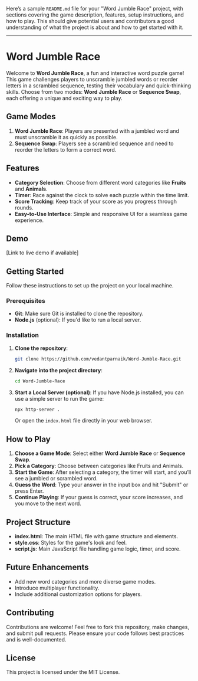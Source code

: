Here’s a sample `README.md` file for your "Word Jumble Race" project, with sections covering the game description, features, setup instructions, and how to play. This should give potential users and contributors a good understanding of what the project is about and how to get started with it.

---

# Word Jumble Race

Welcome to **Word Jumble Race**, a fun and interactive word puzzle game! This game challenges players to unscramble jumbled words or reorder letters in a scrambled sequence, testing their vocabulary and quick-thinking skills. Choose from two modes: **Word Jumble Race** or **Sequence Swap**, each offering a unique and exciting way to play.

## Game Modes
1. **Word Jumble Race**: Players are presented with a jumbled word and must unscramble it as quickly as possible.
2. **Sequence Swap**: Players see a scrambled sequence and need to reorder the letters to form a correct word.

## Features
- **Category Selection**: Choose from different word categories like **Fruits** and **Animals**.
- **Timer**: Race against the clock to solve each puzzle within the time limit.
- **Score Tracking**: Keep track of your score as you progress through rounds.
- **Easy-to-Use Interface**: Simple and responsive UI for a seamless game experience.

## Demo
[Link to live demo if available]

## Getting Started

Follow these instructions to set up the project on your local machine.

### Prerequisites
- **Git**: Make sure Git is installed to clone the repository.
- **Node.js** (optional): If you'd like to run a local server.

### Installation
1. **Clone the repository**:
   ```bash
   git clone https://github.com/vedantparnaik/Word-Jumble-Race.git
   ```
2. **Navigate into the project directory**:
   ```bash
   cd Word-Jumble-Race
   ```
3. **Start a Local Server (optional)**:
   If you have Node.js installed, you can use a simple server to run the game:
   ```bash
   npx http-server .
   ```
   Or open the `index.html` file directly in your web browser.

## How to Play

1. **Choose a Game Mode**: Select either **Word Jumble Race** or **Sequence Swap**.
2. **Pick a Category**: Choose between categories like Fruits and Animals.
3. **Start the Game**: After selecting a category, the timer will start, and you’ll see a jumbled or scrambled word.
4. **Guess the Word**: Type your answer in the input box and hit "Submit" or press Enter.
5. **Continue Playing**: If your guess is correct, your score increases, and you move to the next word.

## Project Structure
- **index.html**: The main HTML file with game structure and elements.
- **style.css**: Styles for the game's look and feel.
- **script.js**: Main JavaScript file handling game logic, timer, and score.

## Future Enhancements
- Add new word categories and more diverse game modes.
- Introduce multiplayer functionality.
- Include additional customization options for players.

## Contributing
Contributions are welcome! Feel free to fork this repository, make changes, and submit pull requests. Please ensure your code follows best practices and is well-documented.

## License
This project is licensed under the MIT License.

